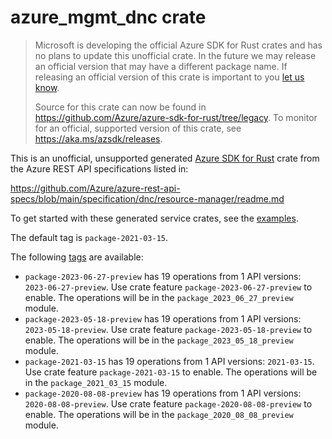 # azure_mgmt_dnc crate

> Microsoft is developing the official Azure SDK for Rust crates and has no plans to update this unofficial crate.
> In the future we may release an official version that may have a different package name.
> If releasing an official version of this crate is important to you [let us know](https://github.com/Azure/azure-sdk-for-rust/issues/new/choose).
>
> Source for this crate can now be found in <https://github.com/Azure/azure-sdk-for-rust/tree/legacy>.
> To monitor for an official, supported version of this crate, see <https://aka.ms/azsdk/releases>.

This is an unofficial, unsupported generated [Azure SDK for Rust](https://github.com/Azure/azure-sdk-for-rust/tree/legacy) crate from the Azure REST API specifications listed in:

https://github.com/Azure/azure-rest-api-specs/blob/main/specification/dnc/resource-manager/readme.md

To get started with these generated service crates, see the [examples](https://github.com/Azure/azure-sdk-for-rust/blob/legacy/services/README.md#examples).

The default tag is `package-2021-03-15`.

The following [tags](https://github.com/Azure/azure-sdk-for-rust/blob/legacy/services/tags.md) are available:

- `package-2023-06-27-preview` has 19 operations from 1 API versions: `2023-06-27-preview`. Use crate feature `package-2023-06-27-preview` to enable. The operations will be in the `package_2023_06_27_preview` module.
- `package-2023-05-18-preview` has 19 operations from 1 API versions: `2023-05-18-preview`. Use crate feature `package-2023-05-18-preview` to enable. The operations will be in the `package_2023_05_18_preview` module.
- `package-2021-03-15` has 19 operations from 1 API versions: `2021-03-15`. Use crate feature `package-2021-03-15` to enable. The operations will be in the `package_2021_03_15` module.
- `package-2020-08-08-preview` has 19 operations from 1 API versions: `2020-08-08-preview`. Use crate feature `package-2020-08-08-preview` to enable. The operations will be in the `package_2020_08_08_preview` module.